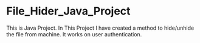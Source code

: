 # File_Hider_Java_Project
This is Java Project. In This Project I have created a method to hide/unhide the file from machine. It works on user authentication.
